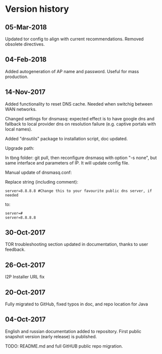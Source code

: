 # Version history

## 05-Mar-2018

Updated tor config to align with current recommendations. Removed obsolete directives.

## 04-Feb-2018

Added autogeneration of AP name and password. Useful for mass production.

## 14-Nov-2017

Added functionality to reset DNS cache. Needed when switchig between WAN networks.

Changed settings for dnsmasq: expected effect is to have google dns and fallback to local provider dns on resolution failure (e.g. captive portals with local names).

Added "dnsutils" package to installation script, doc updated.

Upgrade path:

In tbng folder: git pull, then reconfigure dnsmasq with option "-s none", but same interface and parameters of IP. It will update config file.

Manual update of dnsmasq.conf:

Replace string (including comment):

```
server=8.8.8.8 #Change this to your favourite public dns server, if needed
```
to:
```
server=#
server=8.8.8.8
```

## 30-Oct-2017

TOR troubleshooting section updated in documentation, thanks to user feedback.

## 26-Oct-2017

I2P Installer URL fix

## 20-Oct-2017

Fully migrated to GitHub, fixed typos in doc, and repo location for Java

## 04-Oct-2017
English and russian documentation added to repository. First public snapshot version (early release) is published.

TODO: README.md and full GitHUB public repo migration.
